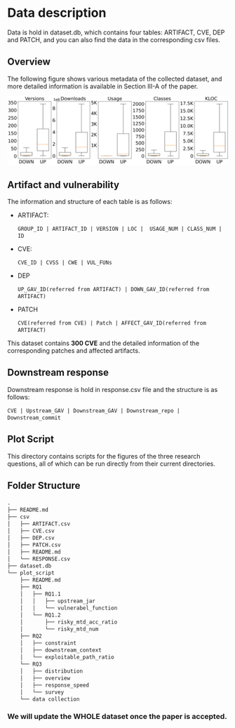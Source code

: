 # Data description

Data is hold in dataset.db, which contains four tables: ARTIFACT, CVE, DEP and PATCH, and you can also find the data in the corresponding csv files.

## Overview

The following figure shows various metadata of the collected dataset, and more detailed information is available in Section III-A of the paper.

![data_overview](plot_script/data_collection/data_overview.png)

## Artifact and vulnerability

The information and structure of each table is as follows:

+ ARTIFACT:

  ```
  GROUP_ID | ARTIFACT_ID | VERSION | LOC |  USAGE_NUM | CLASS_NUM | ID
  ```

+ CVE:

  ```
  CVE_ID | CVSS | CWE | VUL_FUNs
  ```

+ DEP

  ```
  UP_GAV_ID(referred from ARTIFACT) | DOWN_GAV_ID(referred from ARTIFACT) 
  ```

+ PATCH

  ```
  CVE(referred from CVE) | Patch | AFFECT_GAV_ID(referred from ARTIFACT)
  ```

This dataset contains **300 CVE** and the detailed information of the corresponding patches and affected artifacts.

## Downstream response

Downstream response is hold in response.csv file and the structure is as follows:

```
CVE | Upstream_GAV | Downstream_GAV | Downstream_repo | Downstream_commit
```

## Plot Script

This directory contains scripts for the figures of the three research questions, all of which can be run directly from their current directories.

## Folder Structure

```
.
├── README.md
├── csv
│   ├── ARTIFACT.csv			
│   ├── CVE.csv
│   ├── DEP.csv
│   ├── PATCH.csv
│   ├── README.md
│   └── RESPONSE.csv
├── dataset.db
└── plot_script
    ├── README.md
    ├── RQ1
    │   ├── RQ1.1
    │   │   ├── upstream_jar
    │   │   └── vulnerabel_function
    │   └── RQ1.2
    │       ├── risky_mtd_acc_ratio
    │       └── risky_mtd_num
    ├── RQ2
    │   ├── constraint
    │   ├── downstream_context
    │   └── exploitable_path_ratio
    └── RQ3
    │   ├── distribution
    │   ├── overview
    │   ├── response_speed
    │   └── survey
    └── data collection
```

### We will update the WHOLE dataset once the paper is accepted.
